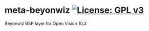 meta-beyonwiz [![License: GPL v3](https://img.shields.io/badge/License-GPLv3-blue.svg)](https://www.gnu.org/licenses/gpl-3.0)
=============
Beyonwiz BSP layer for Open Vision 10.3
